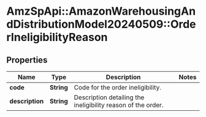 # AmzSpApi::AmazonWarehousingAndDistributionModel20240509::OrderIneligibilityReason

## Properties
Name | Type | Description | Notes
------------ | ------------- | ------------- | -------------
**code** | **String** | Code for the order ineligibility. | 
**description** | **String** | Description detailing the ineligibility reason of the order. | 

